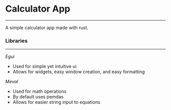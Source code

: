 # Calculator App
_______________
A simple calculator app made with rust.

### Libraries
_____________
*Egui* 
 - Used for simple yet intuitive ui
 - Allows for widgets, easy window creation, and easy formatting

*Meval*
  - Used for math operations
  - By default uses pemdas
  - Allows for easier string input to equations
